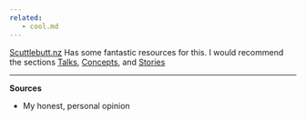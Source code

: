 ```yaml
---
related:
   - cool.md
---
```


[Scuttlebutt.nz](http://scuttlebutt.nz) Has some fantastic resources for this.  I would recommend the sections [Talks](https://www.scuttlebutt.nz/talks.html), [Concepts](https://www.scuttlebutt.nz/concepts/), and [Stories](https://www.scuttlebutt.nz/stories/)

---
**Sources**

* My honest, personal opinion
